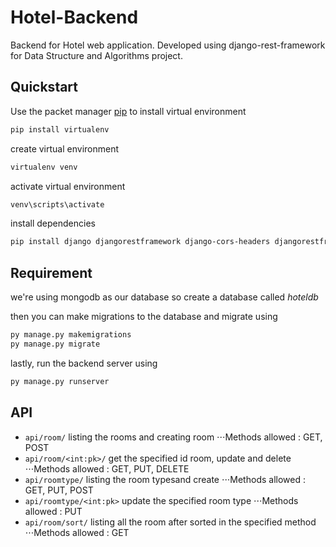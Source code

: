 # Hotel-Backend

Backend for Hotel web application. Developed using django-rest-framework for Data Structure and Algorithms project.

## Quickstart

Use the packet manager [pip](https://pip.pypa.io/en/stable/) to install virtual environment

```bash
pip install virtualenv
```

create virtual environment

```bash
virtualenv venv
```

activate virtual environment

```bash
venv\scripts\activate
```

install dependencies

```bash
pip install django djangorestframework django-cors-headers djangorestframework_simplejwt djongo
```
## Requirement

we're using mongodb as our database so create a database called *hoteldb*

then you can make migrations to the database and migrate using

```bash
py manage.py makemigrations
py manage.py migrate
```

lastly, run the backend server using

```bash
py manage.py runserver
```

## API

* `api/room/` listing the rooms and creating room
⋅⋅⋅Methods allowed : GET, POST
* `api/room/<int:pk>/` get the specified id room, update and delete
⋅⋅⋅Methods allowed : GET, PUT, DELETE
* `api/roomtype/` listing the room typesand create
⋅⋅⋅Methods allowed : GET, PUT, POST
* `api/roomtype/<int:pk>` update the specified room type
⋅⋅⋅Methods allowed : PUT
* `api/room/sort/` listing all the room after sorted in the specified method
⋅⋅⋅Methods allowed : GET

